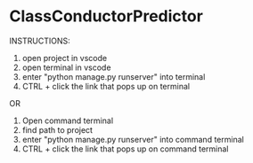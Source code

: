 # ClassConductorPredictor

INSTRUCTIONS:

1) open project in vscode
2) open terminal in vscode
3) enter "python manage.py runserver" into terminal
4) CTRL + click the link that pops up on terminal

OR

1) Open command terminal
2) find path to project
3) enter "python manage.py runserver" into command terminal
4) CTRL + click the link that pops up on command terminal
   
